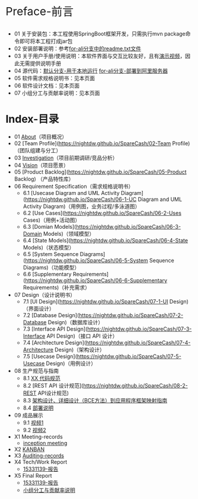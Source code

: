 <p style="font-size: 30px">Preface-前言</p>

- 01 关于安装包：本工程使用SpringBoot框架开发，只需执行mvn package命令即可将本工程打成jar包
- 02 安装部署说明：参考[for-ali分支中的readme.txt文件](https://github.com/NightDW/SpareCash/blob/for-ali/readme.txt)
- 03 关于用户手册/使用说明：本软件界面与交互比较友好，且有[演示视频](https://www.bilibili.com/video/av56580737/)，因此无需提供说明手册
- 04 源代码：[默认分支-用于本地运行](https://github.com/NightDW/SpareCash/tree/master) [for-ali分支-部署到阿里服务器](https://github.com/NightDW/SpareCash/tree/for-ali)
- 05 软件需求规格说明书：见本页面
- 06 软件设计文档：见本页面
- 07 小组分工与贡献率说明：见本页面


# Index-目录

- 01 [About](https://nightdw.github.io/SpareCash/01-About)（项目概况）
- 02 [Team Profile](https://nightdw.github.io/SpareCash/02-Team Profile)（团队组建与分工）
- 03 [Investigation](https://nightdw.github.io/SpareCash/03-Investigation)（项目前期调研/竞品分析）
- 04 [Vision](https://nightdw.github.io/SpareCash/04-Vision)（项目愿景）
- 05 [Product Backlog](https://nightdw.github.io/SpareCash/05-Product Backlog) （产品特性库）
- 06 Requirement Specification（需求规格说明书）
  - 6.1 [Usecase Diagram and UML Activity Diagram](https://nightdw.github.io/SpareCash/06-1-UC Diagram and UML Activity Diagram)（用例图，业务过程/多泳道图）
  - 6.2 [Use Cases](https://nightdw.github.io/SpareCash/06-2-Uses Cases)（用例+活动图）
  - 6.3 [Domian Models](https://nightdw.github.io/SpareCash/06-3-Domain Models)（领域模型）
  - 6.4 [State Models](https://nightdw.github.io/SpareCash/06-4-State Models)（状态模型）
  - 6.5 [System Sequence Diagrams](https://nightdw.github.io/SpareCash/06-5-System Sequence Diagrams)（功能模型）
  - 6.6 [Supplementary Requirements](https://nightdw.github.io/SpareCash/06-6-Supplementary Requirements)（补充需求）
- 07 Design（设计说明书）
  - 7.1 [UI Design](https://nightdw.github.io/SpareCash/07-1-UI Design)（界面设计）
  - 7.2 [Database Design](https://nightdw.github.io/SpareCash/07-2-Database Design)（数据库设计）
  - 7.3 [Interface API Design](https://nightdw.github.io/SpareCash/07-3-Interface API Design)（接口 API 设计）
  - 7.4 [Architecture Design](https://nightdw.github.io/SpareCash/07-4-Architecture Design)（架构设计）
  - 7.5 [Usecase Design](https://nightdw.github.io/SpareCash/07-5-Usecase Design)（用例设计）
- 08 生产规范与指南
  - 8.1 [XX 代码规范](https://nightdw.github.io/SpareCash/08-1-XX代码规范)
  - 8.2 [REST API 设计规范](https://nightdw.github.io/SpareCash/08-2-REST API设计规范)
  - 8.3 [架构设计、详细设计（BCE方法）到应用程序框架映射指南](https://nightdw.github.io/SpareCash/08-3-映射指南)
  - 8.4 [部署说明](https://nightdw.github.io/SpareCash/08-4-部署说明)
- 09 成品展示
  - 9.1 [视频1](https://nightdw.github.io/SpareCash/09-1-视频1)
  - 9.2 [视频2](https://nightdw.github.io/SpareCash/09-2-视频2)
- X1 Meeting-records
  - [inception meeting](https://nightdw.github.io/SpareCash/X1-1-Meeting)
- X2 [KANBAN](https://nightdw.github.io/SpareCash/X2-KANBAN)
- X3 [Auditing-records](https://nightdw.github.io/SpareCash/X3-Auditing-records)
- X4 Tech/Work Report
  - [15331139-报告](https://nightdw.github.io/SpareCash/X4-1-15331139-报告)
- X5 Final Report
  - [15331139-报告](https://nightdw.github.io/SpareCash/X5-1-15331139-报告)
  - [小组分工与贡献率说明](https://nightdw.github.io/SpareCash/X5-2-分工与贡献率说明)
